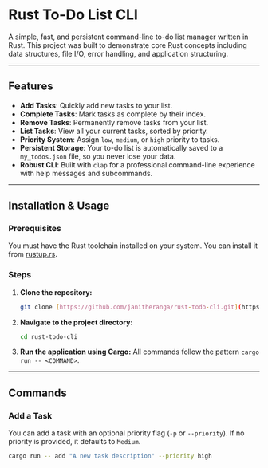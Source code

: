 # Rust To-Do List CLI

A simple, fast, and persistent command-line to-do list manager written in Rust. This project was built to demonstrate core Rust concepts including data structures, file I/O, error handling, and application structuring.

---

## Features

- **Add Tasks**: Quickly add new tasks to your list.
- **Complete Tasks**: Mark tasks as complete by their index.
- **Remove Tasks**: Permanently remove tasks from your list.
- **List Tasks**: View all your current tasks, sorted by priority.
- **Priority System**: Assign `low`, `medium`, or `high` priority to tasks.
- **Persistent Storage**: Your to-do list is automatically saved to a `my_todos.json` file, so you never lose your data.
- **Robust CLI**: Built with `clap` for a professional command-line experience with help messages and subcommands.

---

## Installation & Usage

### Prerequisites

You must have the Rust toolchain installed on your system. You can install it from [rustup.rs](https://rustup.rs/).

### Steps

1.  **Clone the repository:**
    ```bash
    git clone [https://github.com/janitheranga/rust-todo-cli.git](https://github.com/janitheranga/rust-todo-cli.git)
    ```

2.  **Navigate to the project directory:**
    ```bash
    cd rust-todo-cli
    ```

3.  **Run the application using Cargo:**
    All commands follow the pattern `cargo run -- <COMMAND>`.

---

## Commands

### Add a Task

You can add a task with an optional priority flag (`-p` or `--priority`). If no priority is provided, it defaults to `Medium`.

```bash
cargo run -- add "A new task description" --priority high